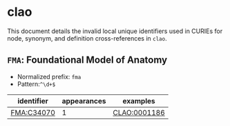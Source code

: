 # clao

This document details the invalid local unique identifiers used in CURIEs
for node, synonym, and definition cross-references in `clao`.


## `FMA`: Foundational Model of Anatomy

- Normalized prefix: `fma`
- Pattern:`^\d+$`


| identifier                                      |   appearances | examples                                            |
|-------------------------------------------------|---------------|-----------------------------------------------------|
| [FMA:C34070](https://bioregistry.io/FMA:C34070) |             1 | [CLAO:0001186](https://bioregistry.io/CLAO:0001186) |


